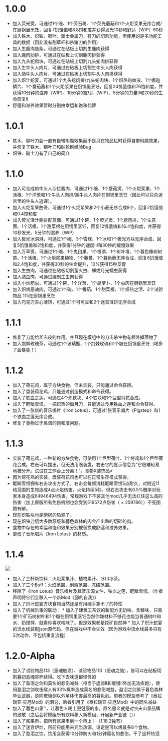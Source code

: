 # 1.0.0
* 加入荧光煲，可通过1个碗、1个荧石粉、1个荧光蘑菇和1个火炬浆果无序合成/在厨锅里烹饪，回复7饥饿值和8.8饱和度并获得发光10秒和舒适（WIP）60秒
* 加入铁木、炽铁、钢叶、骑士金属刀，有刀的切割功能，但使用的是多功能工具的数据（因此没有割草杆和杀猪刀的作用）
* 加入生鹿肉肋条，可通过在砧板上切割生鹿肉获得
* 加入鹿肉肋排，可通过在砧板上切割鹿肉排获得
* 加入九头蛇肉块，可通过在砧板上切割九头蛇肉排获得
* 加入生牛头人肉片，可通过在砧板上切割生牛头人肉获得
* 加入熟牛头人肉片，可通过在砧板上切割牛头人肉排获得
* 加入炽汁蛇宴，可通过1个九头蛇肉排/九头蛇肉块、1个炽热的血液、1个娜迦鳞片、1个番茄酱和1个火炬浆果在厨锅里烹饪，回复24饥饿值和76饱和度，并获得10分钟的滋养（WIP）、10分钟的舒适（WIP）、5分钟的力量II和20秒的生命恢复II
* 舒适和滋养效果暂时分别由幸运和饱和代替

# 1.0.1
* 铁木、钢叶刀会一直有自带附魔效果而不是只在物品栏时获得自带附魔效果，并修复了铁木、钢叶刀和砂轮刷经验Bug
* 炽铁、骑士刀有了自己的简介

# 1.1.0
* 加入可合成的牛头人沙拉酱肉，可通过1个碗、1个蘑菇煲、1个火炬浆果、1个活根、1个洋葱和1个牛头人肉排/熟牛头人肉片在厨锅里烹饪（因此可以只杀迷宫里的牛头人逃课）。
* 加入火炬浆果曲奇，可通过1个火炬浆果和2个小麦无序合成8个，回复2饥饿值和0.4饱和度
* 加入荧光浇汁鹿排配意面，可通过1个碗、1个荧光煲、1个鹿肉排、1个生意面、1个活根、1个甜菜根在厨锅里烹饪，回复12饥饿值和16.4饱和度，并获得10秒发光、5分钟的滋养（WIP）
* 加入极光冰淇淋，可通过1个碗、3个雪球、1个冰和1个极光方块无序合成，回复5饥饿值和2饱和度，并获得1分钟的速度III和30秒的缓慢效果
* 加入万草煲，可通过1个碗、1个鬼臼果、1个根须、1个树叶堆、1个暮色橡树树苗、1个活根、1个火炬浆果植物、1个藤蔓、1个暮色蕨无序合成，回复6饥饿值和2.4饱和度，并获得30秒的生命提升，10%获得15秒反胃
* 加入生虫肉，可通过在砧板切割萤火虫、蝉或月光蠕虫获得
* 加入熟虫肉，可通过烧制生虫肉获得
* 加入小炒肥虫，可通过1个碗、1个洋葱、1个胡萝卜、1个虫肉在厨锅里烹饪
* 加入炽烤恶魂肉，可通过1个碗、1个番茄、1个甜菜根、1个炽热之泪、2个试验物品 115在厨锅里烹饪
* 加入巧克力夹心薄饼，可通过1个可可豆和2个迷宫薄饼无序合成

# 1.1.1
* 修复了刀能给斧去皮的作用。并且现在模组中的刀击杀生物有额外掉落物了
* 加入荆棘玫瑰茶，可通过1个玻璃瓶、1个荆棘玫瑰和1个糖在厨锅里烹饪（喝多了会暴毙！）

# 1.1.2
* 加入了荷花鸡，属于方块食物，但未实装，只能通过命令获得。
* 加入了盘装荷花鸡，只能通过创造模式和命令获得。
* 加入了铁血之莲，可通过4个炽铁块、4个铁块和1个巨型荷花合成。
* 加入了睚眦雪恨，一把炽热的偃月刀，只能通过食用铁血之莲和命令获得。
* 加入了一张新的音乐唱片《Iron Lotus》，可通过1张音乐唱片《Pigstep》和1个铁血之莲无序合成。
* 修复了食物过于离谱的饱和度问题。

# 1.1.3
* 实装了荷花鸡，一种新的方块食物，可使用1个巨型荷叶、1个烤鸡和1个巨型荷花合成。右击可以摆出，但无法用碗装盘，右击它的显示信息为“它很难轻易地被分开。试试在工作台上分离！”。食物X装饰品√
* 因为荷花鸡的实装，盘装荷花鸡也可以在正常生存模式获得。
* 睚眦雪恨拥有右击攻击方式了，右击会每帧消耗睚眦雪恨5点耐久，对附近11格范围的生物造成4点火焰伤害，火焰持续5秒。但右击攻击有0.5%概率对玩家本身造成64946494伤害，常规游戏下不装其他mod几乎无法扛住这么高的伤害（加上原版所有免伤机制也会受到519572点伤害（ × 259786））不死图腾有解。
* 现在炽铁块也是厨锅的热源了。
* 现在炽铁刀切大多数原版和暮色森林的肉会产出熟的切碎的肉。
* 食物中存在的幸运和饱和效果分别被替换成舒适和滋养效果。
* 更改了音乐唱片《Iron Lotus》的材质。

# 1.1.4
![](https://i.mcmod.cn/editor/upload/20220710/1657416442_55994_fxqD.png)  
* 加入了三杯新饮料：火炬浆果汁、植物素汁、冰川冰茶。
* 加入了三个Buff：火焰范围、剧毒范围、冻结范围。
* 移除了《Iron Lotus》音乐唱片及其音乐源文件、铁血之莲、睚眦雪恨。（作者声明将它们会移入一个新Mod《邵的自我》）
* 加入了炽汁蛇宴方块食物当然还是有用碗手撕不了的特性
* 加入了机械乐事的联动：
      * 加入了建筑工茶饮的新配方无奶味、含糖味，只需要1个矿石树树叶和1个糖在厨锅里烹饪当然你嫌材料不够花也能当普通树叶和水、奶搅拌，就看你喜欢啥味了。但是效果都是挖矿自然神
      * 加入了炽汁蛇宴的流水线装配json源代码，但在游戏中不会生效（因为游戏中流水线最多只有3次动作，不包括重复流程）

# 1.2.0-Alpha
* 加入了试验物品113（恶魂触须）、试验物品110（恶魂之脑），皆可以在砧板切割暮初恶魂奖杯获得。吃下去味道都怪怪的
* 加入了盈泪之剑和莫名的悲伤减益（相当于虚弱II和缓慢II外加无法疾跑），使用盈泪之剑攻击敌人有33%概率造成莫名的悲伤减益，盈泪之剑属于暮色森林毕业武器，是除玻璃剑以外单体伤害最高的暮色剑。前者的模型参考了《泰拉瑞亚·灾厄Mod》的泪刃，后者引用了《泰拉瑞亚·灾厄Mod》中的同名减益
* 加入了暮色山泉™，让暮色人喝上更健康的水。顾名思义就是对农夫山泉品牌的致敬（之后会将模组所有饮料移入新模组，开展新产业链（））
* 加入了浆果串，把所有浆果串到一个串上！（1.18.2独有）
* 加入了迷宫炉灶，目前只能用来充当热源，设定是可以烤最多8个食物。
* 加入了盈泪之饮，饮用会获得10分钟防火和1分钟莫名的悲伤。干了这杯热泪



